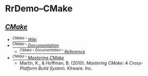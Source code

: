 # RrDemo–CMake

## [*CMake*](http://cmake.org/)
- [<sup>*CMake* › </sup>*Wiki*](http://cmake.org/Wiki/CMake)
- [<sup>*CMake* › </sup>*Documentation*](http://cmake.org/documentation/)
    - [<sup>*CMake* › *Documentation* › </sup>*Reference*](http://cmake.org/cmake/help/latest/)
- [<sup>*CMake* › </sup>*Mastering CMake*](http://kitware.com/products/books.php)
    - Martin, K., & Hoffman, B. (2010). *Mastering CMake: A Cross-Platform Build System*. Kitware. Inc.
